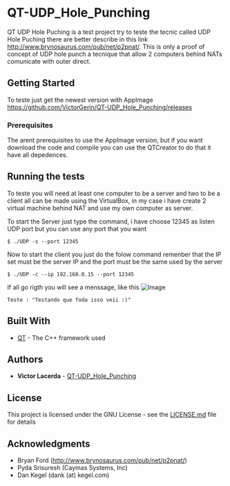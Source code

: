 # QT-UDP_Hole_Punching

QT UDP Hole Puching is a test project try to teste the tecnic called UDP Hole Puching there are better describe in this link http://www.brynosaurus.com/pub/net/p2pnat/.
This is only a proof of concept of UDP hole punch a tecnique that allow 2 computers behind NATs comunicate with outer direct.

## Getting Started

To teste just get the newest version with AppImage https://github.com/VictorGerin/QT-UDP_Hole_Punching/releases

### Prerequisites

The arent prerequisites to use the AppImage version, but if you want download the code and compile you can use the QTCreator to do that it have all depedences.

## Running the tests

To teste you will need at least one computer to be a server and two to be a client all can be made using the VirtualBox, in my case i have create 2 virtual machine behind NAT and use my own computer as server.

To start the Server just type the command, i have choose 12345 as listen UDP port but you can use any port that you want

```
$ ./UDP -s --port 12345
```

Now to start the client you just do the folow command remenber that the IP set must be the server IP and the port must be the same used by the server

```
$ ./UDP -c --ip 192.168.0.15 --port 12345
```

If all go rigth you will see a menssage, like this ![Image](https://raw.githubusercontent.com/VictorGerin/QT-UDP_Hole_Punching/master/Screenshot%20from%202018-09-23%2014-50-03.png)

```
Teste : "Testando que foda isso veii :)"
```




## Built With

* [QT](http://doc.qt.io/) - The C++ framework used


## Authors

* **Victor Lacerda** - [QT-UDP_Hole_Punching](https://github.com/VictorGerin)

## License

This project is licensed under the GNU License - see the [LICENSE.md](LICENSE.md) file for details

## Acknowledgments

* Bryan Ford (http://www.brynosaurus.com/pub/net/p2pnat/)
* Pyda Srisuresh (Caymas Systems, Inc)
* Dan Kegel (dank (at) kegel.com)

